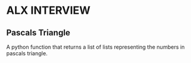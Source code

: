 # ALX INTERVIEW
## Pascals Triangle
A python function that returns a list of lists representing the numbers in pascals triangle.
